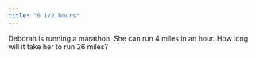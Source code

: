 ```yaml
---
title: "6 1/2 hours"
---
```

Deborah is running a marathon. She can run 4 miles in an hour. How long will it take her to run 26 miles?

